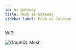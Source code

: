 ```yaml
---
id: as-gateway
title: Mesh as Gateway
sidebar_label: Mesh as Gateway
---
```


WIP!

![GraphQL Mesh](/img/as-gateway.png)
